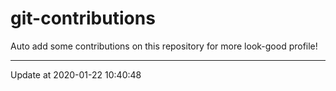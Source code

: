 # git-contributions

Auto add some contributions on this repository for more look-good profile!

---

Update at 2020-01-22 10:40:48
